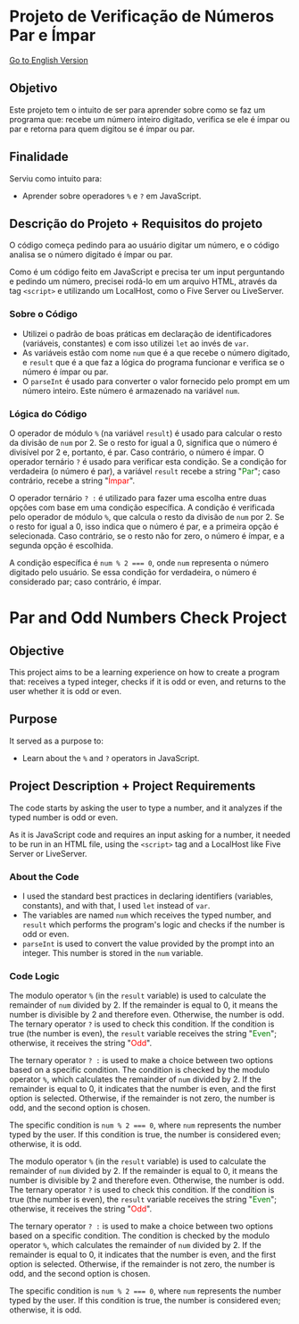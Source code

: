 # Projeto de Verificação de Números Par e Ímpar
[Go to English Version](#par-and-odd-numbers-check-project)

## Objetivo
Este projeto tem o intuito de ser para aprender sobre como se faz um programa que: recebe um número inteiro digitado, verifica se ele é ímpar ou par e retorna para quem digitou se é ímpar ou par.

## Finalidade
Serviu como intuito para:
- Aprender sobre operadores `%` e `?` em JavaScript.

## Descrição do Projeto + Requisitos do projeto
O código começa pedindo para ao usuário digitar um número, e o código analisa se o número digitado é ímpar ou par.

Como é um código feito em JavaScript e precisa ter um input perguntando e pedindo um número, precisei rodá-lo em um arquivo HTML, através da tag `<script>` e utilizando um LocalHost, como o Five Server ou LiveServer.
### Sobre o Código
- Utilizei o padrão de boas práticas em declaração de identificadores (variáveis, constantes) e com isso utilizei `let` ao invés de `var`.
- As variáveis estão com nome `num` que é a que recebe o número digitado, e `result` que é a que faz a lógica do programa funcionar e verifica se o número é ímpar ou par.
- O `parseInt` é usado para converter o valor fornecido pelo prompt em um número inteiro. Este número é armazenado na variável `num`.
### Lógica do Código
O operador de módulo `%` (na variável `result`) é usado para calcular o resto da divisão de `num` por 2. Se o resto for igual a 0, significa que o número é divisível por 2 e, portanto, é par. Caso contrário, o número é ímpar. O operador ternário `?` é usado para verificar esta condição. Se a condição for verdadeira (o número é par), a variável `result` recebe a string "<span style='color: green'>Par</span>"; caso contrário, recebe a string "<span style='color: red'>Ímpar</span>".

O operador ternário `? :` é utilizado para fazer uma escolha entre duas opções com base em uma condição específica. A condição é verificada pelo operador de módulo `%`, que calcula o resto da divisão de `num` por 2. Se o resto for igual a 0, isso indica que o número é par, e a primeira opção é selecionada. Caso contrário, se o resto não for zero, o número é ímpar, e a segunda opção é escolhida.

A condição específica é `num % 2 === 0`, onde `num` representa o número digitado pelo usuário. Se essa condição for verdadeira, o número é considerado par; caso contrário, é ímpar.

# Par and Odd Numbers Check Project
<a name="par-and-odd-numbers-check-project"></a>

## Objective
This project aims to be a learning experience on how to create a program that: receives a typed integer, checks if it is odd or even, and returns to the user whether it is odd or even.

## Purpose
It served as a purpose to:
- Learn about the `%` and `?` operators in JavaScript.

## Project Description + Project Requirements
The code starts by asking the user to type a number, and it analyzes if the typed number is odd or even.

As it is JavaScript code and requires an input asking for a number, it needed to be run in an HTML file, using the `<script>` tag and a LocalHost like Five Server or LiveServer.
### About the Code
- I used the standard best practices in declaring identifiers (variables, constants), and with that, I used `let` instead of `var`.
- The variables are named `num` which receives the typed number, and `result` which performs the program's logic and checks if the number is odd or even.
- `parseInt` is used to convert the value provided by the prompt into an integer. This number is stored in the `num` variable.
### Code Logic
The modulo operator `%` (in the `result` variable) is used to calculate the remainder of `num` divided by 2. If the remainder is equal to 0, it means the number is divisible by 2 and therefore even. Otherwise, the number is odd. The ternary operator `?` is used to check this condition. If the condition is true (the number is even), the `result` variable receives the string "<span style='color: green'>Even</span>"; otherwise, it receives the string "<span style='color: red'>Odd</span>".

The ternary operator `? :` is used to make a choice between two options based on a specific condition. The condition is checked by the modulo operator `%`, which calculates the remainder of `num` divided by 2. If the remainder is equal to 0, it indicates that the number is even, and the first option is selected. Otherwise, if the remainder is not zero, the number is odd, and the second option is chosen.

The specific condition is `num % 2 === 0`, where `num` represents the number typed by the user. If this condition is true, the number is considered even; otherwise, it is odd.

The modulo operator `%` (in the `result` variable) is used to calculate the remainder of `num` divided by 2. If the remainder is equal to 0, it means the number is divisible by 2 and therefore even. Otherwise, the number is odd. The ternary operator `?` is used to check this condition. If the condition is true (the number is even), the `result` variable receives the string "<span style='color: green'>Even</span>"; otherwise, it receives the string "<span style='color: red'>Odd</span>".

The ternary operator `? :` is used to make a choice between two options based on a specific condition. The condition is checked by the modulo operator `%`, which calculates the remainder of `num` divided by 2. If the remainder is equal to 0, it indicates that the number is even, and the first option is selected. Otherwise, if the remainder is not zero, the number is odd, and the second option is chosen.

The specific condition is `num % 2 === 0`, where `num` represents the number typed by the user. If this condition is true, the number is considered even; otherwise, it is odd.
